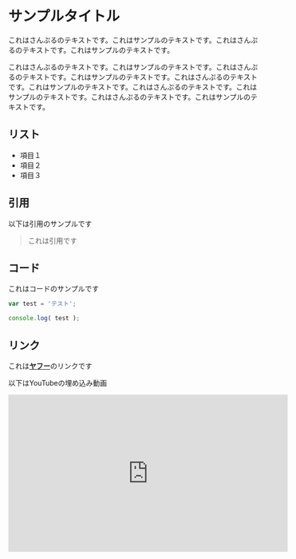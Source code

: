 # サンプルタイトル

これはさんぷるのテキストです。これはサンプルのテキストです。これはさんぷるのテキストです。これはサンプルのテキストです。

これはさんぷるのテキストです。これはサンプルのテキストです。これはさんぷるのテキストです。これはサンプルのテキストです。これはさんぷるのテキストです。これはサンプルのテキストです。これはさんぷるのテキストです。これはサンプルのテキストです。これはさんぷるのテキストです。これはサンプルのテキストです。

## リスト

- 項目１
- 項目２
- 項目３

## 引用

以下は引用のサンプルです
> これは引用です

## コード

これはコードのサンプルです

```js
var test = 'テスト';

console.log( test );
```

## リンク

これは[**ヤフー**](https://www.yahoo.co.jp/)のリンクです

以下はYouTubeの埋め込み動画
<iframe width="560" height="315" src="https://www.youtube.com/embed/kOkQ4T5WO9E" frameborder="0" allow="autoplay; encrypted-media" allowfullscreen></iframe>

